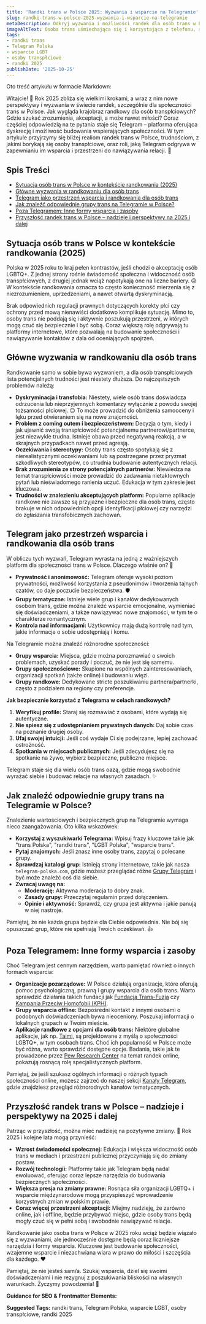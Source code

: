 ```yaml
---
title: 'Randki trans w Polsce 2025: Wyzwania i wsparcie na Telegramie'
slug: randki-trans-w-polsce-2025-wyzwania-i-wsparcie-na-telegramie
metaDescription: Odkryj wyzwania i możliwości randek dla osób trans w Polsce w 2025 roku. Dowiedz się, jak Telegram wspiera społeczność trans i gdzie szukać pomocy.
imageAltText: Osoba trans uśmiechająca się i korzystająca z telefonu, symbolizująca randki online i wsparcie na Telegramie w Polsce.
tags:
- randki trans
- Telegram Polska
- wsparcie LGBT
- osoby transpłciowe
- randki 2025
publishDate: '2025-10-25'
---
```


Oto treść artykułu w formacie Markdown:

Witajcie! 👋 Rok 2025 zbliża się wielkimi krokami, a wraz z nim nowe perspektywy i wyzwania w świecie randek, szczególnie dla społeczności trans w Polsce. Jak wygląda krajobraz randkowy dla osób transpłciowych? Gdzie szukać zrozumienia, akceptacji, a może nawet miłości? Coraz częściej odpowiedzią na te pytania staje się Telegram – platforma oferująca dyskrecję i możliwość budowania wspierających społeczności. W tym artykule przyjrzymy się bliżej realiom randek trans w Polsce, trudnościom, z jakimi borykają się osoby transpłciowe, oraz roli, jaką Telegram odgrywa w zapewnianiu im wsparcia i przestrzeni do nawiązywania relacji. 💖

## Spis Treści

- [Sytuacja osób trans w Polsce w kontekście randkowania (2025)](#sytuacja-osob-trans-w-polsce-w-kontekscie-randkowania-2025)
- [Główne wyzwania w randkowaniu dla osób trans](#glowne-wyzwania-w-randkowaniu-dla-osob-trans)
- [Telegram jako przestrzeń wsparcia i randkowania dla osób trans](#telegram-jako-przestrzen-wsparcia-i-randkowania-dla-osob-trans)
- [Jak znaleźć odpowiednie grupy trans na Telegramie w Polsce?](#jak-znalezc-odpowiednie-grupy-trans-na-telegramie-w-polsce)
- [Poza Telegramem: Inne formy wsparcia i zasoby](#poza-telegramem-inne-formy-wsparcia-i-zasoby)
- [Przyszłość randek trans w Polsce – nadzieje i perspektywy na 2025 i dalej](#przyszlosc-randek-trans-w-polsce--nadzieje-i-perspektywy-na-2025-i-dalej)

## Sytuacja osób trans w Polsce w kontekście randkowania (2025)

Polska w 2025 roku to kraj pełen kontrastów, jeśli chodzi o akceptację osób LGBTQ+. Z jednej strony rośnie świadomość społeczna i widoczność osób transpłciowych, z drugiej jednak wciąż napotykają one na liczne bariery. 😥 W kontekście randkowania oznacza to często konieczność mierzenia się z niezrozumieniem, uprzedzeniami, a nawet otwartą dyskryminacją.

Brak odpowiednich regulacji prawnych dotyczących korekty płci czy ochrony przed mową nienawiści dodatkowo komplikuje sytuację. Mimo to, osoby trans nie poddają się i aktywnie poszukują przestrzeni, w których mogą czuć się bezpiecznie i być sobą. Coraz większą rolę odgrywają tu platformy internetowe, które pozwalają na budowanie społeczności i nawiązywanie kontaktów z dala od oceniających spojrzeń.

## Główne wyzwania w randkowaniu dla osób trans

Randkowanie samo w sobie bywa wyzwaniem, a dla osób transpłciowych lista potencjalnych trudności jest niestety dłuższa. Do najczęstszych problemów należą:

*   **Dyskryminacja i transfobia:** Niestety, wiele osób trans doświadcza odrzucenia lub nieprzyjemnych komentarzy wyłącznie z powodu swojej tożsamości płciowej. 😔 To może prowadzić do obniżenia samooceny i lęku przed otwieraniem się na nowe znajomości.
*   **Problem z coming outem i bezpieczeństwem:** Decyzja o tym, kiedy i jak ujawnić swoją transpłciowość potencjalnemu partnerowi/partnerce, jest niezwykle trudna. Istnieje obawa przed negatywną reakcją, a w skrajnych przypadkach nawet przed agresją.
*   **Oczekiwania i stereotypy:** Osoby trans często spotykają się z nierealistycznymi oczekiwaniami lub są postrzegane przez pryzmat szkodliwych stereotypów, co utrudnia budowanie autentycznych relacji.
*   **Brak zrozumienia ze strony potencjalnych partnerów:** Niewiedza na temat transpłciowości może prowadzić do zadawania nietaktownych pytań lub nieświadomego ranienia uczuć. Edukacja w tym zakresie jest kluczowa.
*   **Trudności w znalezieniu akceptujących platform:** Popularne aplikacje randkowe nie zawsze są przyjazne i bezpieczne dla osób trans, często brakuje w nich odpowiednich opcji identyfikacji płciowej czy narzędzi do zgłaszania transfobicznych zachowań.

## Telegram jako przestrzeń wsparcia i randkowania dla osób trans

W obliczu tych wyzwań, Telegram wyrasta na jedną z ważniejszych platform dla społeczności trans w Polsce. Dlaczego właśnie on? 🤔

*   **Prywatność i anonimowość:** Telegram oferuje wysoki poziom prywatności, możliwość korzystania z pseudonimów i tworzenia tajnych czatów, co daje poczucie bezpieczeństwa. 🛡️
*   **Grupy tematyczne:** Istnieje wiele grup i kanałów dedykowanych osobom trans, gdzie można znaleźć wsparcie emocjonalne, wymieniać się doświadczeniami, a także nawiązywać nowe znajomości, w tym te o charakterze romantycznym.
*   **Kontrola nad informacjami:** Użytkownicy mają dużą kontrolę nad tym, jakie informacje o sobie udostępniają i komu.

Na Telegramie można znaleźć różnorodne społeczności:
*   **Grupy wsparcia:** Miejsca, gdzie można porozmawiać o swoich problemach, uzyskać porady i poczuć, że nie jest się samemu.
*   **Grupy społecznościowe:** Skupione na wspólnych zainteresowaniach, organizacji spotkań (także online) i budowaniu więzi.
*   **Grupy randkowe:** Dedykowane stricte poszukiwaniu partnera/partnerki, często z podziałem na regiony czy preferencje.

**Jak bezpiecznie korzystać z Telegrama w celach randkowych?**
1.  **Weryfikuj profile:** Staraj się rozmawiać z osobami, które wydają się autentyczne.
2.  **Nie spiesz się z udostępnianiem prywatnych danych:** Daj sobie czas na poznanie drugiej osoby.
3.  **Ufaj swojej intuicji:** Jeśli coś wydaje Ci się podejrzane, lepiej zachować ostrożność.
4.  **Spotkania w miejscach publicznych:** Jeśli zdecydujesz się na spotkanie na żywo, wybierz bezpieczne, publiczne miejsce.

Telegram staje się dla wielu osób trans oazą, gdzie mogą swobodnie wyrażać siebie i budować relacje na własnych zasadach. ✨

## Jak znaleźć odpowiednie grupy trans na Telegramie w Polsce?

Znalezienie wartościowych i bezpiecznych grup na Telegramie wymaga nieco zaangażowania. Oto kilka wskazówek:

*   **Korzystaj z wyszukiwarki Telegrama:** Wpisuj frazy kluczowe takie jak "trans Polska", "randki trans", "LGBT Polska", "wsparcie trans".
*   **Pytaj znajomych:** Jeśli znasz inne osoby trans, zapytaj o polecane grupy.
*   **Sprawdzaj katalogi grup:** Istnieją strony internetowe, takie jak nasza `telegram-polska.com`, gdzie możesz przeglądać różne [Grupy Telegram](/grupy) i być może znaleźć coś dla siebie.
*   **Zwracaj uwagę na:**
    *   **Moderację:** Aktywna moderacja to dobry znak.
    *   **Zasady grupy:** Przeczytaj regulamin przed dołączeniem.
    *   **Opinie i aktywność:** Sprawdź, czy grupa jest aktywna i jakie panują w niej nastroje.

Pamiętaj, że nie każda grupa będzie dla Ciebie odpowiednia. Nie bój się opuszczać grup, które nie spełniają Twoich oczekiwań. 👍

## Poza Telegramem: Inne formy wsparcia i zasoby

Choć Telegram jest cennym narzędziem, warto pamiętać również o innych formach wsparcia:

*   **Organizacje pozarządowe:** W Polsce działają organizacje, które oferują pomoc psychologiczną, prawną i grupy wsparcia dla osób trans. Warto sprawdzić działania takich fundacji jak [Fundacja Trans-Fuzja](https://www.transfuzja.org/) czy [Kampania Przeciw Homofobii (KPH)](https://kph.org.pl/).
*   **Grupy wsparcia offline:** Bezpośredni kontakt z innymi osobami o podobnych doświadczeniach bywa nieoceniony. Poszukaj informacji o lokalnych grupach w Twoim mieście.
*   **Aplikacje randkowe z opcjami dla osób trans:** Niektóre globalne aplikacje, jak np. [Taimi](https://taimi.com/), są projektowane z myślą o społeczności LGBTQ+, w tym osobach trans. Choć ich popularność w Polsce może być różna, warto sprawdzić dostępne opcje. Badania, takie jak te prowadzone przez [Pew Research Center](https://www.pewresearch.org/internet/2023/02/02/the-virtues-and-downsides-of-online-dating/) na temat randek online, pokazują rosnącą rolę specjalistycznych platform.

Pamiętaj, że jeśli szukasz ogólnych informacji o różnych typach społeczności online, możesz zajrzeć do naszej sekcji [Kanały Telegram](/kanaly), gdzie znajdziesz przegląd różnorodnych kanałów tematycznych.

## Przyszłość randek trans w Polsce – nadzieje i perspektywy na 2025 i dalej

Patrząc w przyszłość, można mieć nadzieję na pozytywne zmiany. 🌈 Rok 2025 i kolejne lata mogą przynieść:

*   **Wzrost świadomości społecznej:** Edukacja i większa widoczność osób trans w mediach i przestrzeni publicznej przyczyniają się do zmiany postaw.
*   **Rozwój technologii:** Platformy takie jak Telegram będą nadal ewoluować, oferując coraz lepsze narzędzia do budowania bezpiecznych społeczności.
*   **Większa presja na zmiany prawne:** Rosnąca siła organizacji LGBTQ+ i wsparcie międzynarodowe mogą przyspieszyć wprowadzenie korzystnych zmian w polskim prawie.
*   **Coraz więcej przestrzeni akceptacji:** Miejmy nadzieję, że zarówno online, jak i offline, będzie przybywać miejsc, gdzie osoby trans będą mogły czuć się w pełni sobą i swobodnie nawiązywać relacje.

Randkowanie jako osoba trans w Polsce w 2025 roku wciąż będzie wiązało się z wyzwaniami, ale jednocześnie dostępne będą coraz liczniejsze narzędzia i formy wsparcia. Kluczowe jest budowanie społeczności, wzajemne wsparcie i niezachwiana wiara w prawo do miłości i szczęścia dla każdego. ❤️

Pamiętaj, że nie jesteś sam/a. Szukaj wsparcia, dziel się swoimi doświadczeniami i nie rezygnuj z poszukiwania bliskości na własnych warunkach. Życzymy powodzenia! 🌟

**Guidance for SEO & Frontmatter Elements:**




**Suggested Tags:**
randki trans, Telegram Polska, wsparcie LGBT, osoby transpłciowe, randki 2025

